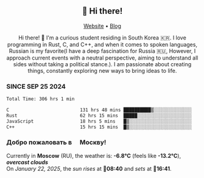 <h2 align="center">👋 Hi there!</h2>
<p align="center">
  <a href="https://urdekcah.ru">Website</a> •
  <a href="https://urdekcah.blog">Blog</a>
</p>

<p align="center">
  Hi there! 👋 I'm a curious student residing in South Korea 🇰🇷. I love programming in Rust, C, and C++, and when it comes to spoken languages, Russian is my favorite(I have a deep fascination for Russia 🇷🇺, However, I approach current events with a neutral perspective, aiming to understand all sides without taking a political stance.). I am passionate about creating things, constantly exploring new ways to bring ideas to life.
</p>

### SINCE SEP 25 2024
<!--START_SECTION:waka-->
<!--LAST_WAKA_UPDATE:2025-01-20 18:27:06-->
```txt
Total Time: 306 hrs 1 min

C                          131 hrs 48 mins ██████████▒░░░░░░░░░░░░░░   41.85 %
Rust                       62 hrs 15 mins  █████░░░░░░░░░░░░░░░░░░░░   19.77 %
JavaScript                 18 hrs 5 mins   █▒░░░░░░░░░░░░░░░░░░░░░░░   05.74 %
C++                        15 hrs 15 mins  █▒░░░░░░░░░░░░░░░░░░░░░░░   04.85 %
```
<!--END_SECTION:waka-->

<h3>Добро пожаловать в <img src="https://cdn-icons-png.flaticon.com/512/197/197408.png" width="13"/> Москву!</h3>

<!--START_SECTION:weather:moscow-->
<!--LAST_WEATHER_UPDATE:2025-01-22 01:37:45-->
Currently in **Moscow** (RU), the weather is: **-6.8°C** (feels like **-13.2°C**), ***overcast clouds***<br/>
On *January 22, 2025*, the *sun rises* at 🌅**08:40** and *sets* at 🌇**16:41**.
<!--END_SECTION:weather-->
